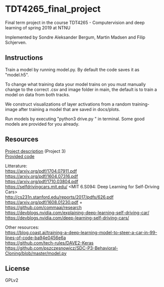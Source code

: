 # TDT4265_final_project
Final term project in the course TDT4265 - Computervision and deep learning of spring 2019 at NTNU

Implemented by Sondre Aleksander Bergum, Martin Madsen and Filip Schjerven.

## Instructions
Train a model by running model.py. By default the code saves it as "model.h5".

To change what training data your model trains on you must manually change to the correct .csv and image folder in main, the default is to train a model on data from both tracks.

We construct visualizations of layer activations from a random training-image after training a model that are saved in docs/plots.

Run models by executing "python3 drive.py <modelname>" in terminal. Some good models are provided for you already. 

## Resources
[Project description](https://www.overleaf.com/read/xgqfysbtbcpd) (Project 3)  
[Provided code](https://drive.google.com/file/d/1hKVc4METKj2aQy4yC3xnP8Dwc4zEd-Cn/view)  

Litterature:  
https://arxiv.org/pdf/1704.07911.pdf <Explaining How a Deep Neural Network Trained with End-to-End Learning Steers a Car>  
https://arxiv.org/pdf/1604.07316.pdf <End to End Learning for Self-Driving Cars>  
https://arxiv.org/pdf/1710.03804.pdf <End-to-End Deep Learning for Steering Autonomous
Vehicles Considering Temporal Dependencies>  
https://selfdrivingcars.mit.edu/ <MIT 6.S094: Deep Learning for Self-Driving Cars>  
http://cs231n.stanford.edu/reports/2017/pdfs/626.pdf <Self-Driving Car Steering Angle Prediction Based on Image Recognition>  
https://arxiv.org/pdf/1608.01230.pdf + https://github.com/commaai/research <Learning a Driving Simulator>  
https://devblogs.nvidia.com/explaining-deep-learning-self-driving-car/ <Explaining How End-to-End Deep Learning Steers a Self-Driving Car>  
https://devblogs.nvidia.com/deep-learning-self-driving-cars/ <End-to-End Deep Learning for Self-Driving Cars>  


Other resources:  
https://blog.coast.ai/training-a-deep-learning-model-to-steer-a-car-in-99-lines-of-code-ba94e0456e6a  
https://github.com/tech-rules/DAVE2-Keras  
https://github.com/pszczesnowicz/SDC-P3-Behavioral-Cloning/blob/master/model.py

## License
GPLv2
